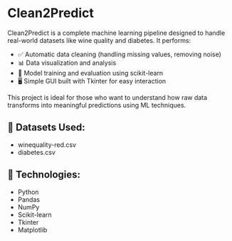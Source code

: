 # Clean2Predict

Clean2Predict is a complete machine learning pipeline designed to handle real-world datasets like wine quality and diabetes. It performs:

- ✅ Automatic data cleaning (handling missing values, removing noise)
- 📊 Data visualization and analysis
- 🤖 Model training and evaluation using scikit-learn
- 🖥️ Simple GUI built with Tkinter for easy interaction

This project is ideal for those who want to understand how raw data transforms into meaningful predictions using ML techniques.

## 📂 Datasets Used:
- winequality-red.csv
- diabetes.csv

## 🔧 Technologies:
- Python
- Pandas
- NumPy
- Scikit-learn
- Tkinter
- Matplotlib
